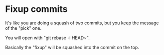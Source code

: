 # Fixup commits

It's like you are doing a squash of two commits, but you keep the message of the "pick" one.

You will open with "git rebase -i HEAD~<commits-quantity>".

Basically the "fixup" will be squashed into the commit on the top.
